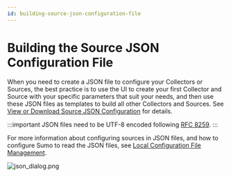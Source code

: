 ```yaml
---
id: building-source-json-configuration-file
---
```


# Building the Source JSON Configuration File

When you need to create a JSON file to configure your Collectors or Sources, the best practice is to use the UI to create your first Collector and Source with your specific parameters that suit your needs, and then use these JSON files as templates to build all other Collectors and Sources. See [View or Download Source JSON Configuration](local-configuration-file-management/view-download-source-json-configuration.md) for details.

:::important
JSON files need to be UTF-8 encoded following [RFC 8259](https://tools.ietf.org/html/rfc8259).
:::

For more information about configuring sources in JSON files, and how to configure Sumo to read the JSON files, see [Local Configuration File Management](/docs/send-data/sources/use-json-configure-sources/local-configuration-file-management).

![json_dialog.png](/img/send-data/api-usage-cloud-syslog.png)
